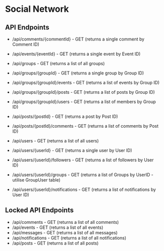 # Social Network

## API Endpoints

- /api/comments/{commentId} - GET (returns a single comment by Comment ID)

- /api/events/{eventId} - GET (returns a single event by Event ID)

- /api/groups - GET (returns a list of all groups)
- /api/groups/{groupId} - GET (returns a single group by Group ID)
- /api/groups/{groupId}/events - GET (returns a list of events by Group ID)
- /api/groups/{groupId}/posts - GET (returns a list of posts by Group ID)
- /api/groups/{groupId}/users - GET (returns a list of members by Group ID)

- /api/posts/{postId} - GET (returns a post by Post ID)
- /api/posts/{postId}/comments - GET (returns a list of comments by Post ID)

- /api/users - GET (returns a list of all users)
- /api/users/{userId} - GET (returns a single user by User ID)
- /api/users/{userId}/followers - GET (returns a list of followers by User ID)
- /api/users/{userId}/groups - GET (returns a list of Groups by UserID - utilise GroupUser table)
- /api/users/{userId}/notifications - GET (returns a list of notifications by User ID)

## Locked API Endpoints

- /api/comments - GET (returns a list of all comments)
- /api/events - GET (returns a list of all events)
- /api/messages - GET (returns a list of all messages)
- /api/notifications - GET (returns a list of all notifications)
- /api/posts - GET (returns a list of all posts)
